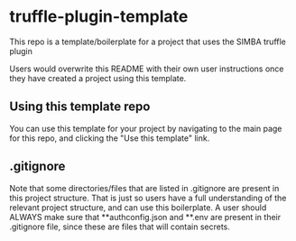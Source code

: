 # truffle-plugin-template
This repo is a template/boilerplate for a project that uses the SIMBA truffle plugin

Users would overwrite this README with their own user instructions once they have created a project using this template.

## Using this template repo
You can use this template for your project by navigating to the main page for this repo, and clicking the "Use this template" link.

## .gitignore
Note that some directories/files that are listed in .gitignore are present in this project structure. That is just so users have a full understanding of the relevant project structure, and can use this boilerplate. A user should ALWAYS make sure that **authconfig.json and **.env are present in their .gitignore file, since these are files that will contain secrets.